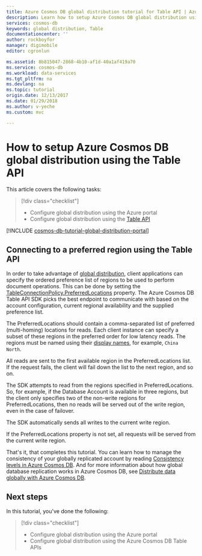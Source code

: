 ```yaml
---
title: Azure Cosmos DB global distribution tutorial for Table API | Azure
description: Learn how to setup Azure Cosmos DB global distribution using the Table API.
services: cosmos-db
keywords: global distribution, Table
documentationcenter: ''
author: rockboyfor
manager: digimobile
editor: cgronlun

ms.assetid: 8b815047-2868-4b10-af1d-40a1af419a70
ms.service: cosmos-db
ms.workload: data-services
ms.tgt_pltfrm: na
ms.devlang: na
ms.topic: tutorial
origin.date: 12/13/2017
ms.date: 01/29/2018
ms.author: v-yeche
ms.custom: mvc

---
```

# How to setup Azure Cosmos DB global distribution using the Table API

This article covers the following tasks: 

> [!div class="checklist"]
> * Configure global distribution using the Azure portal
> * Configure global distribution using the [Table API](table-introduction.md)

[!INCLUDE [cosmos-db-tutorial-global-distribution-portal](../../includes/cosmos-db-tutorial-global-distribution-portal.md)]

## Connecting to a preferred region using the Table API

In order to take advantage of [global distribution](distribute-data-globally.md), client applications can specify the ordered preference list of regions to be used to perform document operations. This can be done by setting the [TableConnectionPolicy.PreferredLocations](https://docs.microsoft.com/dotnet/api/microsoft.azure.cosmosdb.table.tableconnectionpolicy.preferredlocations?view=azure-dotnet#Microsoft_Azure_CosmosDB_Table_TableConnectionPolicy_PreferredLocations) property. The Azure Cosmos DB Table API SDK picks the best endpoint to communicate with based on the account configuration, current regional availability and the supplied preference list.

The PreferredLocations should contain a comma-separated list of preferred (multi-homing) locations for reads. Each client instance can specify a subset of these regions in the preferred order for low latency reads. The regions must be named using their [display names](https://msdn.microsoft.com/library/azure/gg441293.aspx), for example, `China North`.

All reads are sent to the first available region in the PreferredLocations list. If the request fails, the client will fail down the list to the next region, and so on.

The SDK attempts to read from the regions specified in PreferredLocations. So, for example, if the Database Account is available in three regions, but the client only specifies two of the non-write regions for PreferredLocations, then no reads will be served out of the write region, even in the case of failover.

The SDK automatically sends all writes to the current write region.

If the PreferredLocations property is not set, all requests will be served from the current write region.

That's it, that completes this tutorial. You can learn how to manage the consistency of your globally replicated account by reading [Consistency levels in Azure Cosmos DB](consistency-levels.md). And for more information about how global database replication works in Azure Cosmos DB, see [Distribute data globally with Azure Cosmos DB](distribute-data-globally.md).

## Next steps

In this tutorial, you've done the following:

> [!div class="checklist"]
> * Configure global distribution using the Azure portal
> * Configure global distribution using the Azure Cosmos DB Table APIs

<!--Update_Description: update meta properties, wording update -->